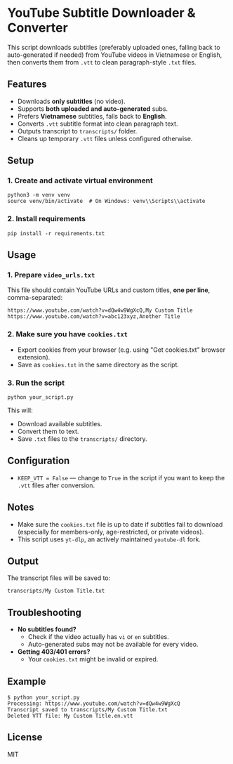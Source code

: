 YouTube Subtitle Downloader & Converter
=======================================

This script downloads subtitles (preferably uploaded ones, falling back to auto-generated if needed) from YouTube videos in Vietnamese or English, then converts them from `.vtt` to clean paragraph-style `.txt` files.

Features
--------

- Downloads **only subtitles** (no video).
- Supports **both uploaded and auto-generated** subs.
- Prefers **Vietnamese** subtitles, falls back to **English**.
- Converts `.vtt` subtitle format into clean paragraph text.
- Outputs transcript to `transcripts/` folder.
- Cleans up temporary `.vtt` files unless configured otherwise.

Setup
-----

### 1. Create and activate virtual environment

    python3 -m venv venv
    source venv/bin/activate  # On Windows: venv\\Scripts\\activate

### 2. Install requirements

    pip install -r requirements.txt

Usage
-----

### 1. Prepare `video_urls.txt`

This file should contain YouTube URLs and custom titles, **one per line**, comma-separated:

    https://www.youtube.com/watch?v=dQw4w9WgXcQ,My Custom Title
    https://www.youtube.com/watch?v=abc123xyz,Another Title

### 2. Make sure you have `cookies.txt`

- Export cookies from your browser (e.g. using "Get cookies.txt" browser extension).
- Save as `cookies.txt` in the same directory as the script.

### 3. Run the script

    python your_script.py

This will:
- Download available subtitles.
- Convert them to text.
- Save `.txt` files to the `transcripts/` directory.

Configuration
-------------

- `KEEP_VTT = False` — change to `True` in the script if you want to keep the `.vtt` files after conversion.

Notes
-----

- Make sure the `cookies.txt` file is up to date if subtitles fail to download (especially for members-only, age-restricted, or private videos).
- This script uses `yt-dlp`, an actively maintained `youtube-dl` fork.

Output
------

The transcript files will be saved to:

    transcripts/My Custom Title.txt

Troubleshooting
---------------

- **No subtitles found?**
  - Check if the video actually has `vi` or `en` subtitles.
  - Auto-generated subs may not be available for every video.
- **Getting 403/401 errors?**
  - Your `cookies.txt` might be invalid or expired.

Example
-------

    $ python your_script.py
    Processing: https://www.youtube.com/watch?v=dQw4w9WgXcQ
    Transcript saved to transcripts/My Custom Title.txt
    Deleted VTT file: My Custom Title.en.vtt

License
-------

MIT
